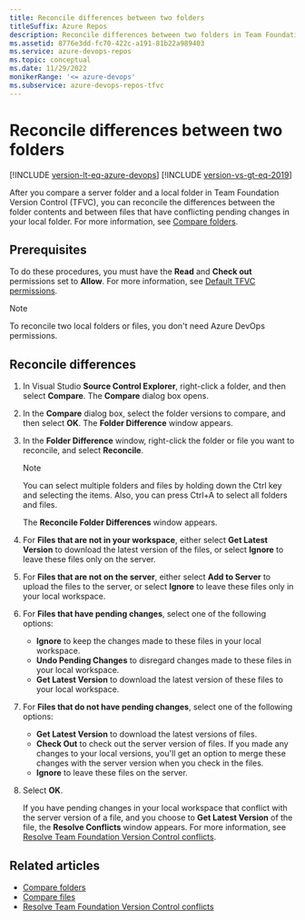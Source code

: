 ```yaml
---
title: Reconcile differences between two folders
titleSuffix: Azure Repos
description: Reconcile differences between two folders in Team Foundation Version Control (TFVC).
ms.assetid: 8776e3dd-fc70-422c-a191-81b22a989403
ms.service: azure-devops-repos
ms.topic: conceptual
ms.date: 11/29/2022
monikerRange: '<= azure-devops'
ms.subservice: azure-devops-repos-tfvc
---
```



# Reconcile differences between two folders

[!INCLUDE [version-lt-eq-azure-devops](../../includes/version-lt-eq-azure-devops.md)]
[!INCLUDE [version-vs-gt-eq-2019](../../includes/version-vs-gt-eq-2019.md)]

After you compare a server folder and a local folder in Team Foundation Version Control (TFVC), you can reconcile the differences between the folder contents and between files that have conflicting pending changes in your local folder. For more information, see [Compare folders](compare-folders.md).

## Prerequisites

To do these procedures, you must have the **Read** and **Check out** permissions set to **Allow**. For more information, see [Default TFVC permissions](../../organizations/security/default-tfvc-permissions.md).

> [!NOTE]
> To reconcile two local folders or files, you don't need Azure DevOps permissions.

## Reconcile differences

1. In Visual Studio **Source Control Explorer**, right-click a folder, and then select **Compare**. The **Compare** dialog box opens.

1. In the **Compare** dialog box, select the folder versions to compare, and then select **OK**. The **Folder Difference** window appears.

1. In the **Folder Difference** window, right-click the folder or file you want to reconcile, and select **Reconcile**.

   > [!NOTE]
   > You can select multiple folders and files by holding down the Ctrl key and selecting the items. Also, you can press Ctrl+A to select all folders and files.

   The **Reconcile Folder Differences** window appears.

1. For **Files that are not in your workspace**, either select **Get Latest Version** to download the latest version of the files, or select **Ignore** to leave these files only on the server.

1. For **Files that are not on the server**, either select **Add to Server** to upload the files to the server, or select **Ignore** to leave these files only in your local workspace.

1. For **Files that have pending changes**, select one of the following options:

   - **Ignore** to keep the changes made to these files in your local workspace.
   - **Undo Pending Changes** to disregard changes made to these files in your local workspace.
   - **Get Latest Version** to download the latest version of these files to your local workspace.

1. For **Files that do not have pending changes**, select one of the following options:

   - **Get Latest Version** to download the latest versions of files.
   - **Check Out** to check out the server version of files. If you made any changes to your local versions, you'll get an option to merge these changes with the server version when you check in the files.
   - **Ignore** to leave these files on the server.

1. Select **OK**.

   If you have pending changes in your local workspace that conflict with the server version of a file, and you choose to **Get Latest Version** of the file, the **Resolve Conflicts** window appears. For more information, see [Resolve Team Foundation Version Control conflicts](resolve-team-foundation-version-control-conflicts.md).

## Related articles

- [Compare folders](compare-folders.md) 
- [Compare files](compare-files.md) 
- [Resolve Team Foundation Version Control conflicts](resolve-team-foundation-version-control-conflicts.md) 
